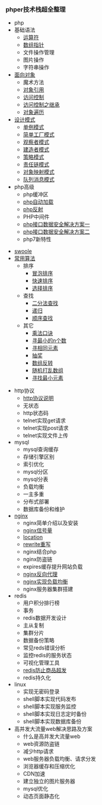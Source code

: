 ### phper技术栈超全整理
- php
 - 基础语法
   * [运算符](grammar.md#运算符) 
   * [数组指针](grammar.md#数组指针)
   * 文件操作管理
   * 图片操作
   * 字符串操作
 - [面向对象](oop.md)
   - 魔术方法 
   - [对象引用](oop.md#对象引用)
   - [访问控制](oop.md#访问控制private)
   - [访问控制之继承](oop.md#访问控制之继承)
   - [对象遍历](oop.md#对象遍历)
 - [设计模式](designPatterns.md)
   - [单例模式](designPatterns.md#单例模式)
   - [简单工厂模式](designPatterns.md#简单工厂模式)
   - [观察者模式](designPatterns.md#观察者模式)
   - [建造者模式](designPatterns.md#建造者模式)
   - [策略模式](designPatterns.md#策略模式)
   - [责任链模式](designPatterns.md#责任链模式)
   - [对象映射模式](designPatterns.md#对象映射模式)
   - [队列消息模式](designPatterns.md#队列消息模式)
- php高级
  * php缓冲区
  * [php自动加载](high-php.md#php自动加载)
  * [php反射](high-php.md#php反射)
  * PHP中间件
  * [php接口数据安全解决方案一](high-php.md#php接口数据安全解决方案一)
  * [php接口数据安全解决方案二](high-php.md#php接口数据安全解决方案二)
  * php7新特性
* [swoole](https://github.com/lisiqiong/swoole-demo)
* [常用算法](arithmetic.md)
  + 排序
    + [冒泡排序](arithmetic.md#冒泡排序)
    + [快速排序](arithmetic.md#快速排序)
    + [选择排序](arithmetic.md#选择排序)
  + 查找
    + [二分法查找](arithmetic.md#二分法查找)
    + [递归](arithmetic.md#递归)
    + [顺序查找](arithmetic.md#顺序查找)
  + 其它
    + [乘法口诀](arithmetic.md#乘法口诀)
    + [寻最小的n个数](arithmetic.md#寻最小的n个数)
    + [寻相同元素](arithmetic.md#寻相同元素)
    + [抽奖](arithmetic.md#抽奖)
    + [数组反转](arithmetic.md#数组反转)
    + [随机打乱数组](arithmetic.md#随机打乱数组)
    + [寻找最小元素](arithmetic.md#寻找最小元素)
- http协议
  * [http协议说明](http.md#http协议说明)
  * 无状态
  * http状态码
  * telnet实现get请求
  * telnet实现post请求
  * telnet实现文件上传
- mysql
  + mysql查询缓存
  + 存储引擎区别
  + 索引优化
  + mysql分区
  + mysql分表
  + 负载均衡
  + 一主多重
  + 分布式部署
  + 数据库备份和维护
- [nginx](nginx.md)
  - nginx简单介绍以及安装
  - [nginx信号量](nginx.md#nginx信号量)
  - [location](nginx.md#location)
  - [rewrite重写](nginx.md#rewrite重写)
  - nginx结合php
  - nginx防盗链
  - expires缓存提升网站负载
  - [nginx反向代理](nginx.md#nginx反向代理)
  - [nginx实现负载均衡](nginx.md#nginx实现负载均衡)
  - nginx服务器集群搭建
- redis
  - 用户积分排行榜
  - 事务
  - redis数据开发设计
  - 主从复制
  - 集群分片
  - 数据备份策略
  - 常见reds错误分析
  - 监控redis的服务状态
  - 可视化管理工具
  - [redis防止商品超发](redis.md#redis防止商品超发) 
  - redis持久化
- linux
  * 实现无密码登录
  * shell脚本实现代码发布
  * shell脚本实现服务监控
  * shell脚本实现日志定时备份
  * shell脚本实现数据库备份
- 高并发大流量web解决思路及方案
   - 什么是高并发大流量web
   - web资源防盗链
   - 减少http请求
   - web服务器负载均衡、请求分发
   - 浏览器缓存和压缩优化
   - CDN加速
   - 建立独立的图片服务器
   - mysql优化
   - 动态页面静态化
